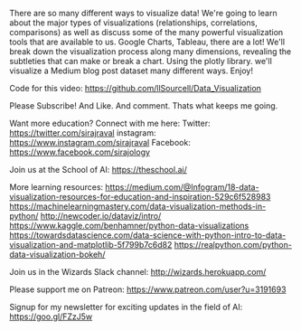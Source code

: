 There are so many different ways to visualize data! We're going to learn about the major types of visualizations (relationships, correlations, comparisons) as well as discuss some of the many powerful visualization tools that are available to us. Google Charts, Tableau, there are a lot! We'll break down the visualization process along many dimensions, revealing the subtleties that can make or break a chart. Using the plotly library. we'll visualize a Medium blog post dataset many different ways. Enjoy! 

Code for this video: 
https://github.com/llSourcell/Data_Visualization

Please Subscribe! And Like. And comment. Thats what keeps me going.

Want more education? Connect with me here:
Twitter: https://twitter.com/sirajraval
instagram: https://www.instagram.com/sirajraval
Facebook: https://www.facebook.com/sirajology

Join us at the School of AI:
https://theschool.ai/

More learning resources:
https://medium.com/@Infogram/18-data-visualization-resources-for-education-and-inspiration-529c6f528983
https://machinelearningmastery.com/data-visualization-methods-in-python/
http://newcoder.io/dataviz/intro/
https://www.kaggle.com/benhamner/python-data-visualizations
https://towardsdatascience.com/data-science-with-python-intro-to-data-visualization-and-matplotlib-5f799b7c6d82
https://realpython.com/python-data-visualization-bokeh/

Join us in the Wizards Slack channel:
http://wizards.herokuapp.com/

Please support me on Patreon:
https://www.patreon.com/user?u=3191693

Signup for my newsletter for exciting updates in the field of AI:
https://goo.gl/FZzJ5w